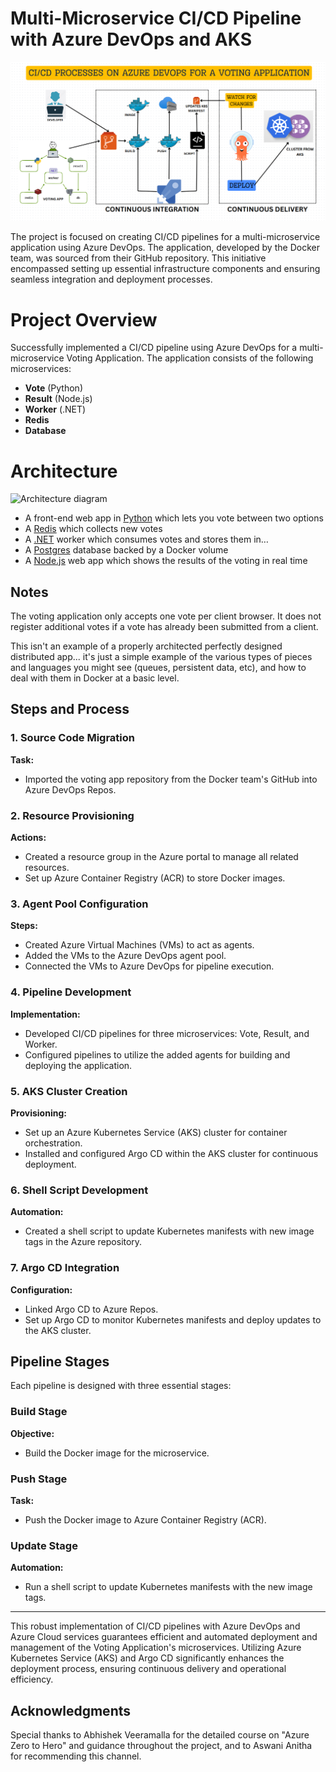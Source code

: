 # Multi-Microservice CI/CD Pipeline with Azure DevOps and AKS

![Architecture diagram](voting%20application%20deployment%20part.png)

The project is focused on creating CI/CD pipelines for a multi-microservice application using Azure DevOps. The application, developed by the Docker team, was sourced from their GitHub repository. This initiative encompassed setting up essential infrastructure components and ensuring seamless integration and deployment processes.

# Project Overview
Successfully implemented a CI/CD pipeline using Azure DevOps for a multi-microservice Voting Application.
The application consists of the following microservices:

- **Vote** (Python)
- **Result** (Node.js)
- **Worker** (.NET)
- **Redis**
- **Database**

# Architecture

![Architecture diagram](architecture.excalidraw.png)

* A front-end web app in [Python](/vote) which lets you vote between two options
* A [Redis](https://hub.docker.com/_/redis/) which collects new votes
* A [.NET](/worker/) worker which consumes votes and stores them in…
* A [Postgres](https://hub.docker.com/_/postgres/) database backed by a Docker volume
* A [Node.js](/result) web app which shows the results of the voting in real time

## Notes

The voting application only accepts one vote per client browser. It does not register additional votes if a vote has already been submitted from a client.

This isn't an example of a properly architected perfectly designed distributed app... it's just a simple
example of the various types of pieces and languages you might see (queues, persistent data, etc), and how to
deal with them in Docker at a basic level.

## Steps and Process

### 1. Source Code Migration
**Task:**
- Imported the voting app repository from the Docker team's GitHub into Azure DevOps Repos.

### 2. Resource Provisioning
**Actions:**
- Created a resource group in the Azure portal to manage all related resources.
- Set up Azure Container Registry (ACR) to store Docker images.

### 3. Agent Pool Configuration
**Steps:**
- Created Azure Virtual Machines (VMs) to act as agents.
- Added the VMs to the Azure DevOps agent pool.
- Connected the VMs to Azure DevOps for pipeline execution.

### 4. Pipeline Development
**Implementation:**
- Developed CI/CD pipelines for three microservices: Vote, Result, and Worker.
- Configured pipelines to utilize the added agents for building and deploying the application.

### 5. AKS Cluster Creation
**Provisioning:**
- Set up an Azure Kubernetes Service (AKS) cluster for container orchestration.
- Installed and configured Argo CD within the AKS cluster for continuous deployment.

### 6. Shell Script Development
**Automation:**
- Created a shell script to update Kubernetes manifests with new image tags in the Azure repository.

### 7. Argo CD Integration
**Configuration:**
- Linked Argo CD to Azure Repos.
- Set up Argo CD to monitor Kubernetes manifests and deploy updates to the AKS cluster.

## Pipeline Stages

Each pipeline is designed with three essential stages:

### Build Stage
**Objective:**
- Build the Docker image for the microservice.

### Push Stage
**Task:**
- Push the Docker image to Azure Container Registry (ACR).

### Update Stage
**Automation:**
- Run a shell script to update Kubernetes manifests with the new image tags.

---

This robust implementation of CI/CD pipelines with Azure DevOps and Azure Cloud services guarantees efficient and automated deployment and management of the Voting Application's microservices. Utilizing Azure Kubernetes Service (AKS) and Argo CD significantly enhances the deployment process, ensuring continuous delivery and operational efficiency.

## Acknowledgments

Special thanks to Abhishek Veeramalla for the detailed course on "Azure Zero to Hero" and guidance throughout the project, and to Aswani Anitha for recommending this channel.

